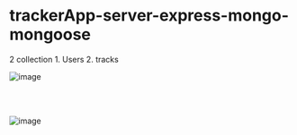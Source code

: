 # trackerApp-server-express-mongo-mongoose

2 collection 1. Users 2. tracks <br/>

![image](https://user-images.githubusercontent.com/45121940/158322941-64ab72d9-01ad-4393-8e9d-0766560554bc.png) 

<br/>
<br/>

![image](https://user-images.githubusercontent.com/45121940/158323418-74002518-ca3b-4eec-986e-c548191d3a3a.png)


